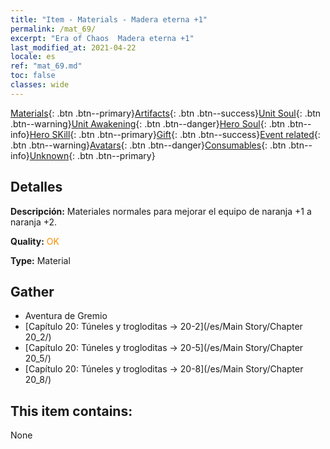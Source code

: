 ```yaml
---
title: "Item - Materials - Madera eterna +1"
permalink: /mat_69/
excerpt: "Era of Chaos  Madera eterna +1"
last_modified_at: 2021-04-22
locale: es
ref: "mat_69.md"
toc: false
classes: wide
---
```

 [Materials](/ItemsES/){: .btn .btn--primary}[Artifacts](/ItemsES/Artifacts/){: .btn .btn--success}[Unit Soul](/ItemsES/UnitSoul/){: .btn .btn--warning}[Unit Awakening](/ItemsES/UnitAwakening/){: .btn .btn--danger}[Hero Soul](/ItemsES/HeroSoul/){: .btn .btn--info}[Hero SKill](/ItemsES/HeroSkill/){: .btn .btn--primary}[Gift](/ItemsES/Gift/){: .btn .btn--success}[Event related](/ItemsES/Events/){: .btn .btn--warning}[Avatars](/ItemsES/Avatars/){: .btn .btn--danger}[Consumables](/ItemsES/Consumables/){: .btn .btn--info}[Unknown](/ItemsES/Unknown/){: .btn .btn--primary}

## Detalles
 **Descripción:** Materiales normales para mejorar el equipo de naranja +1 a naranja +2.

 **Quality:** <span style="color: #FF8C00">OK</span>

 **Type:** Material

## Gather

*    Aventura de Gremio 
*    [Capítulo 20: Túneles y trogloditas -> 20-2](/es/Main Story/Chapter 20_2/) 
*    [Capítulo 20: Túneles y trogloditas -> 20-5](/es/Main Story/Chapter 20_5/) 
*    [Capítulo 20: Túneles y trogloditas -> 20-8](/es/Main Story/Chapter 20_8/) 

## This item contains:

  None

